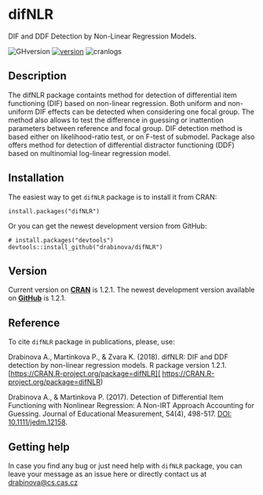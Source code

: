 # difNLR
DIF and DDF Detection by Non-Linear Regression Models.

![GHversion](https://img.shields.io/github/release/drabinova/difNLR.svg)
[![version](https://www.r-pkg.org/badges/version/difNLR)](https://CRAN.R-project.org/package=difNLR)
![cranlogs](https://cranlogs.r-pkg.org/badges/difNLR)

## Description

The difNLR package containts method for detection of differential item functioning (DIF)
based on non-linear regression. Both uniform and non-uniform DIF effects can be detected when considering one focal group. The method also allows to test the difference in guessing or inattention parameters between reference and focal group. DIF detection method is based either on likelihood-ratio test, or on F-test of submodel. Package also offers method for detection of differential distractor functioning (DDF) based on multinomial log-linear regression model.

## Installation
The easiest way to get `difNLR` package is to install it from CRAN:
```
install.packages("difNLR")
```
Or you can get the newest development version from GitHub:
```
# install.packages("devtools")
devtools::install_github("drabinova/difNLR")
```
## Version
Current version on [**CRAN**](https://CRAN.R-project.org/package=difNLR) is 1.2.1. The newest development version available on [**GitHub**](https://github.com/drabinova/difNLR) is 1.2.1.

## Reference

To cite `difNLR` package in publications, please, use:

  Drabinova A., Martinkova P., & Zvara K. (2018). difNLR: DIF and DDF detection by non-linear
  regression models. R package version 1.2.1. [https://CRAN.R-project.org/package=difNLR]( https://CRAN.R-project.org/package=difNLR)

  Drabinova A., & Martinkova P. (2017). Detection of Differential Item Functioning with
  Nonlinear Regression: A Non-IRT Approach Accounting for Guessing. Journal of
  Educational Measurement, 54(4), 498-517. [DOI: 10.1111/jedm.12158](http://onlinelibrary.wiley.com/doi/10.1111/jedm.12158/full).
  
## Getting help
In case you find any bug or just need help with `difNLR` package, you can leave your message as an issue here or directly contact us at drabinova@cs.cas.cz
